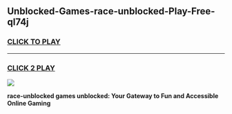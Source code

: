 
## Unblocked-Games-race-unblocked-Play-Free-ql74j
<h3>
<a href="https://premium76.site?title=race-unblocked&ref=23A">CLICK TO PLAY</a></h3>
<hr>

<h3>
<a href="https://premium76.site?title=race-unblocked&ref=23A">CLICK 2 PLAY</a>
  
</h3>

<a href="https://premium76.site?title=race-unblocked&ref=23A"><img src="https://clearcache.store/games.png"></a>


**race-unblocked games unblocked: Your Gateway to Fun and Accessible Online Gaming**
